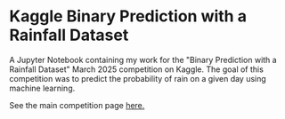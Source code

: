 # Kaggle Binary Prediction with a Rainfall Dataset
 A Jupyter Notebook containing my work for the "Binary Prediction with a Rainfall Dataset" March 2025 competition on Kaggle. The goal of this competition was to predict the probability of rain on a given day using machine learning.

 See the main competition page [here.](https://www.kaggle.com/competitions/playground-series-s5e3/data)
